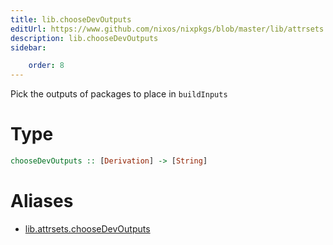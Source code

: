 ```yaml
---
title: lib.chooseDevOutputs
editUrl: https://www.github.com/nixos/nixpkgs/blob/master/lib/attrsets.nix#L1273C5
description: lib.chooseDevOutputs
sidebar:

    order: 8
---
```


Pick the outputs of packages to place in `buildInputs`

# Type

```haskell
chooseDevOutputs :: [Derivation] -> [String]
```


# Aliases

- [lib.attrsets.chooseDevOutputs](./reference/lib/attrsets/lib-attrsets-chooseDevOutputs)



